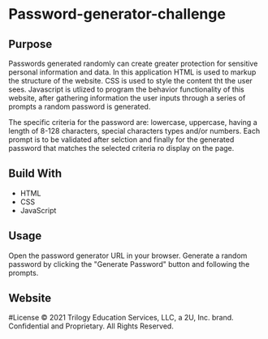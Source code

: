 # Password-generator-challenge

## Purpose
Passwords generated randomly can create greater protection for sensitive personal information and data. In this application HTML is used to markup the structure of the website. CSS is used to style the content tht the user sees. Javascript is utlized to program the behavior functionality of this website, after gathering information the user inputs through a series of prompts a random password is generated. 

The specific criteria for the password are: lowercase, uppercase, having a length of 8-128 characters, special characters types and/or numbers. Each prompt is to be validated after selction and finally for the generated password that matches the selected criteria ro display on the page. 

## Build With
* HTML
* CSS
* JavaScript

## Usage
Open the password generator URL in your browser.
Generate a random password by clicking the "Generate Password" button and following the prompts.

## Website

#License
© 2021 Trilogy Education Services, LLC, a 2U, Inc. brand. Confidential and Proprietary. All Rights Reserved.